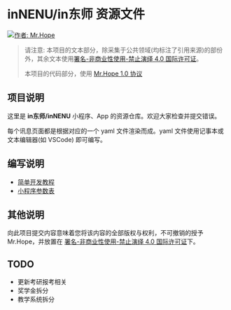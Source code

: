 # inNENU/in东师 资源文件

[![作者: Mr.Hope](https://img.shields.io/badge/作者-Mr.Hope-blue.svg?style=for-the-badge)](https://mister-hope.com)

> 请注意: 本项目的文本部分，除采集于公共领域(均标注了引用来源)的部份外，其余文本使用[署名-非商业性使用-禁止演绎 4.0 国际许可证](https://creativecommons.org/licenses/by-nc-nd/4.0/)。
>
> 本项目的代码部分，使用 [Mr.Hope 1.0 协议](https://github.com/inNENU/resource/blob/main/LICENSE)

## 项目说明

这里是 **in东师/inNENU** 小程序、App 的资源仓库。欢迎大家检查并提交错误。

每个讯息页面都是根据对应的一个 yaml 文件渲染而成。yaml 文件使用记事本或 文本编辑器(如 VSCode) 即可编写。

## 编写说明

- [简单开发教程](https://mister-hope.com/code/mini-app/framework/simple-debug/)
- [小程序参数表](https://mister-hope.com/code/mini-app/framework/tag-list/)

## 其他说明

向此项目提交内容意味着您将该内容的全部版权与权利，不可撤销的授予 Mr.Hope，并放置在 [署名-非商业性使用-禁止演绎 4.0 国际许可证](https://creativecommons.org/licenses/by-nc-nd/4.0/)下。

## TODO

- 更新考研报考相关
- 奖学金拆分
- 教学系统拆分

